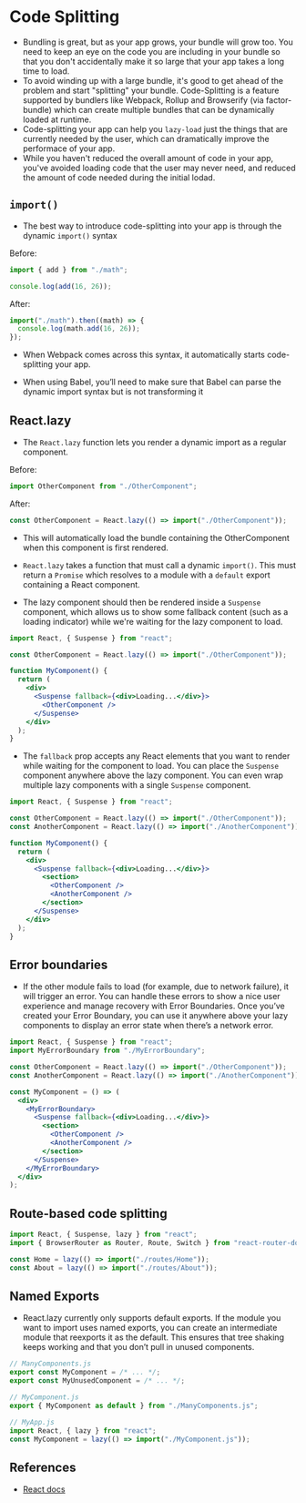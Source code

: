 # Code Splitting

- Bundling is great, but as your app grows, your bundle will grow too. You need to keep an eye on the code you are including in your bundle so that you don't accidentally make it so large that your app takes a long time to load.
- To avoid winding up with a large bundle, it's good to get ahead of the problem and start "splitting" your bundle. Code-Splitting is a feature supported by bundlers like Webpack, Rollup and Browserify (via factor-bundle) which can create multiple bundles that can be dynamically loaded at runtime.
- Code-splitting your app can help you `lazy-load` just the things that are currently needed by the user, which can dramatically improve the performace of your app.
- While you haven't reduced the overall amount of code in your app, you've avoided loading code that the user may never need, and reduced the amount of code needed during the initial lodad.

## `import()`

- The best way to introduce code-splitting into your app is through the dynamic `import()` syntax

Before:

```jsx
import { add } from "./math";

console.log(add(16, 26));
```

After:

```jsx
import("./math").then((math) => {
  console.log(math.add(16, 26));
});
```

- When Webpack comes across this syntax, it automatically starts code-splitting your app.

- When using Babel, you’ll need to make sure that Babel can parse the dynamic import syntax but is not transforming it

## React.lazy

- The `React.lazy` function lets you render a dynamic import as a regular component.

Before:

```jsx
import OtherComponent from "./OtherComponent";
```

After:

```jsx
const OtherComponent = React.lazy(() => import("./OtherComponent"));
```

- This will automatically load the bundle containing the OtherComponent when this component is first rendered.

- `React.lazy` takes a function that must call a dynamic `import()`. This must return a `Promise` which resolves to a module with a `default` export containing a React component.

- The lazy component should then be rendered inside a `Suspense` component, which allows us to show some fallback content (such as a loading indicator) while we're waiting for the lazy component to load.

```jsx
import React, { Suspense } from "react";

const OtherComponent = React.lazy(() => import("./OtherComponent"));

function MyComponent() {
  return (
    <div>
      <Suspense fallback={<div>Loading...</div>}>
        <OtherComponent />
      </Suspense>
    </div>
  );
}
```

- The `fallback` prop accepts any React elements that you want to render while waiting for the component to load. You can place the `Suspense` component anywhere above the lazy component. You can even wrap multiple lazy components with a single `Suspense` component.

```jsx
import React, { Suspense } from "react";

const OtherComponent = React.lazy(() => import("./OtherComponent"));
const AnotherComponent = React.lazy(() => import("./AnotherComponent"));

function MyComponent() {
  return (
    <div>
      <Suspense fallback={<div>Loading...</div>}>
        <section>
          <OtherComponent />
          <AnotherComponent />
        </section>
      </Suspense>
    </div>
  );
}
```

## Error boundaries

- If the other module fails to load (for example, due to network failure), it will trigger an error. You can handle these errors to show a nice user experience and manage recovery with Error Boundaries. Once you’ve created your Error Boundary, you can use it anywhere above your lazy components to display an error state when there’s a network error.

```jsx
import React, { Suspense } from "react";
import MyErrorBoundary from "./MyErrorBoundary";

const OtherComponent = React.lazy(() => import("./OtherComponent"));
const AnotherComponent = React.lazy(() => import("./AnotherComponent"));

const MyComponent = () => (
  <div>
    <MyErrorBoundary>
      <Suspense fallback={<div>Loading...</div>}>
        <section>
          <OtherComponent />
          <AnotherComponent />
        </section>
      </Suspense>
    </MyErrorBoundary>
  </div>
);
```

## Route-based code splitting

```jsx
import React, { Suspense, lazy } from "react";
import { BrowserRouter as Router, Route, Switch } from "react-router-dom";

const Home = lazy(() => import("./routes/Home"));
const About = lazy(() => import("./routes/About"));
```

## Named Exports

- React.lazy currently only supports default exports. If the module you want to import uses named exports, you can create an intermediate module that reexports it as the default. This ensures that tree shaking keeps working and that you don’t pull in unused components.

```jsx
// ManyComponents.js
export const MyComponent = /* ... */;
export const MyUnusedComponent = /* ... */;
```

```jsx
// MyComponent.js
export { MyComponent as default } from "./ManyComponents.js";
```

```jsx
// MyApp.js
import React, { lazy } from "react";
const MyComponent = lazy(() => import("./MyComponent.js"));
```

## References

- [React docs](https://reactjs.org/)
